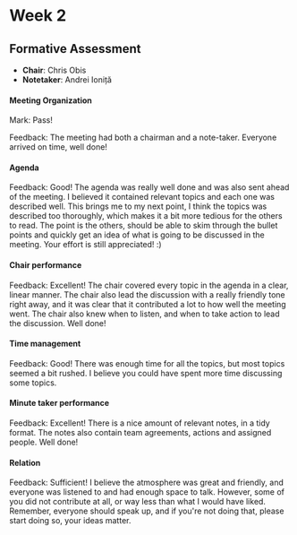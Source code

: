 # Week 2

## Formative Assessment

- **Chair**: Chris Obis
- **Notetaker**: Andrei Ioniță

#### Meeting Organization

Mark: Pass!

Feedback: The meeting had both a chairman and a note-taker. Everyone arrived on time, well done!

#### Agenda

Feedback: Good! The agenda was really well done and was also sent ahead of the meeting. I believed it contained relevant
topics and each one was described well. This brings me to my next point, I think the topics was described too
thoroughly, which makes it a bit more tedious for the others to read. The point is the others, should be able to skim
through the bullet points and quickly get an idea of what is going to be discussed in the meeting. Your effort is still
appreciated! :)

#### Chair performance

Feedback: Excellent! The chair covered every topic in the agenda in a clear, linear manner. The chair also lead the
discussion with a really friendly tone right away, and it was clear that it contributed a lot to how well the meeting
went. The chair also knew when to listen, and when to take action to lead the discussion. Well done!

#### Time management

Feedback: Good! There was enough time for all the topics, but most topics seemed a bit rushed. I believe you could have
spent more time discussing some topics.

#### Minute taker performance

Feedback: Excellent! There is a nice amount of relevant notes, in a tidy format. The notes also contain team agreements,
actions and assigned people. Well done!

#### Relation

Feedback: Sufficient! I believe the atmosphere was great and friendly, and everyone was listened to and had enough space
to talk. However, some of you did not contribute at all, or way less than what I would have liked. Remember, everyone
should speak up, and if you're not doing that, please start doing so, your ideas matter.